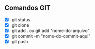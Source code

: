 ## Comandos GIT

- [x] git status 
- [x] git clone
- [x] git add . ou git add "nome-do-arquivo"
- [x] git commit -m "nome-do-commit-aqui" 
- [x] git push
